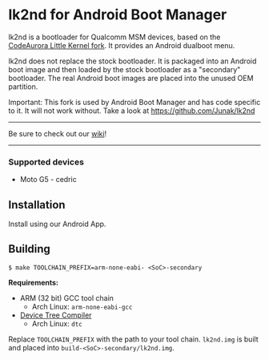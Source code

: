 # lk2nd for Android Boot Manager
lk2nd is a bootloader for Qualcomm MSM devices,
based on the [CodeAurora Little Kernel fork](https://source.codeaurora.org/quic/la/kernel/lk/).
It provides an Android dualboot menu.

lk2nd does not replace the stock bootloader. It is packaged into an Android
boot image and then loaded by the stock bootloader as a "secondary" bootloader.
The real Android boot images are placed into the unused OEM partition.

Important: This fork is used by Android Boot Manager and has code specific to it. It will not work without. Take a look at https://github.com/Junak/lk2nd

------
Be sure to check out our [wiki](https://github.com/Android-Boot-Manager/App/wiki)!

------
### Supported devices
- Moto G5 - cedric

## Installation
Install using our Android App.

## Building
```
$ make TOOLCHAIN_PREFIX=arm-none-eabi- <SoC>-secondary
```

**Requirements:**
- ARM (32 bit) GCC tool chain
  - Arch Linux: `arm-none-eabi-gcc`
- [Device Tree Compiler](https://git.kernel.org/pub/scm/utils/dtc/dtc.git)
  - Arch Linux: `dtc`

Replace `TOOLCHAIN_PREFIX` with the path to your tool chain.
`lk2nd.img` is built and placed into `build-<SoC>-secondary/lk2nd.img`.
